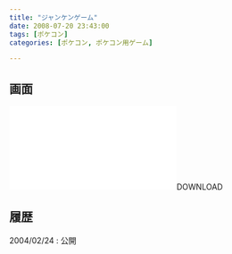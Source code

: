 ```yaml
---
title: "ジャンケンゲーム"
date: 2008-07-20 23:43:00
tags: [ポケコン]
categories: [ポケコン, ポケコン用ゲーム]

---
```


## 画面

![][1]DOWNLOAD</a> 

 [1]: /files/janken.txt

## 履歴

2004/02/24
: 公開
